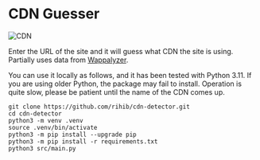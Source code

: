 # CDN Guesser

![CDN](https://github.com/rihib/cdn-guesser/assets/76939037/0c547ce2-b650-4360-966d-d88b9b5efe35)

Enter the URL of the site and it will guess what CDN the site is using.
Partially uses data from [Wappalyzer](https://github.com/wappalyzer/wappalyzer).

You can use it locally as follows, and it has been tested with Python 3.11. If you are using older Python, the package may fail to install.
Operation is quite slow, please be patient until the name of the CDN comes up.

```python3
git clone https://github.com/rihib/cdn-detector.git
cd cdn-detector
python3 -m venv .venv
source .venv/bin/activate
python3 -m pip install --upgrade pip
python3 -m pip install -r requirements.txt
python3 src/main.py
```
